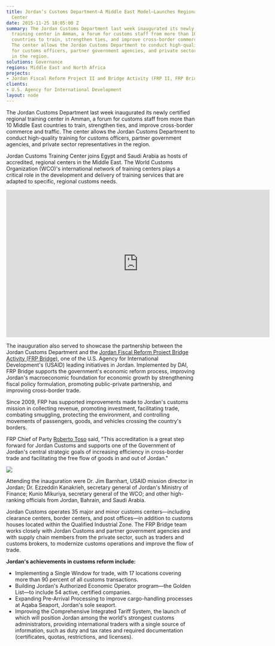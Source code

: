 ```yaml
---
title: Jordan’s Customs Department—A Middle East Model—Launches Regional Training
  Center
date: 2015-11-25 18:05:00 Z
summary: The Jordan Customs Department last week inaugurated its newly certified regional
  training center in Amman, a forum for customs staff from more than 10 Middle East
  countries to train, strengthen ties, and improve cross-border commerce and traffic.
  The center allows the Jordan Customs Department to conduct high-quality training
  for customs officers, partner government agencies, and private sector representatives
  in the region.
solutions: Governance
regions: Middle East and North Africa
projects:
- Jordan Fiscal Reform Project II and Bridge Activity (FRP II, FRP Bridge)
clients:
- U.S. Agency for International Development
layout: node
---
```


The Jordan Customs Department last week inaugurated its newly certified regional training center in Amman, a forum for customs staff from more than 10 Middle East countries to train, strengthen ties, and improve cross-border commerce and traffic. The center allows the Jordan Customs Department to conduct high-quality training for customs officers, partner government agencies, and private sector representatives in the region.

Jordan Customs Training Center joins Egypt and Saudi Arabia as hosts of accredited, regional centers in the Middle East. The World Customs Organization (WCO)'s international network of training centers plays a critical role in the development and delivery of training services that are adapted to specific, regional customs needs.

<iframe allowfullscreen="" frameborder="0" height="394" mozallowfullscreen="" src="https://player.vimeo.com/video/147594138" webkitallowfullscreen="" width="703"></iframe>

The inauguration also served to showcase the partnership between the Jordan Customs Department and the [Jordan Fiscal Reform Project Bridge Activity (FRP Bridge)][1], one of the U.S. Agency for International Development's (USAID) leading initiatives in Jordan. Implemented by DAI, FRP Bridge supports the government's economic reform process, improving Jordan's macroeconomic foundation for economic growth by strengthening fiscal policy formulation, promoting public-private partnership, and improving cross-border trade.

Since 2009, FRP has supported improvements made to Jordan's customs mission in collecting revenue, promoting investment, facilitating trade, combating smuggling, protecting the environment, and controlling movements of passengers, goods, and vehicles crossing the country's borders.

FRP Chief of Party [Roberto Toso][2] said, "This accreditation is a great step forward for Jordan Customs and supports one of the Government of Jordan's central strategic goals of increasing efficiency in cross-border trade and facilitating the free flow of goods in and out of Jordan."

![][3]

Attending the inauguration were Dr. Jim Barnhart, USAID mission director in Jordan; Dr. Ezzeddin Kanakrieh, secretary general of Jordan's Ministry of Finance; Kunio Mikuriya, secretary general of the WCO; and other high-ranking officials from Jordan, Bahrain, and Saudi Arabia.

Jordan Customs operates 35 major and minor customs centers—including clearance centers, border centers, and post offices—in addition to customs houses located within the Qualified Industrial Zone. The FRP Bridge team works closely with Jordan Customs and partner government agencies and with supply chain members from the private sector, such as traders and customs brokers, to modernize customs operations and improve the flow of trade.

**Jordan's achievements in customs reform include:**

* Implementing a Single Window for trade, with 17 locations covering more than 90 percent of all customs transactions.
* Building Jordan's Authorized Economic Operator program—the Golden List—to include 54 active, certified companies.
* Expanding Pre-Arrival Processing to improve cargo-handling processes at Aqaba Seaport, Jordan's sole seaport.
* Improving the Comprehensive Integrated Tariff System, the launch of which will position Jordan among the world's strongest customs administrators, providing international traders with a single source of information, such as duty and tax rates and required documentation (certificates, quotas, restrictions, and licenses).

[1]: /our-work/projects/jordan-fiscal-reform-project-ii-and-bridge-activity-frp-ii-frp-bridge
[2]: /who-we-are/our-team/roberto-toso
[3]: /assets/images/news/jordan-training.jpg
